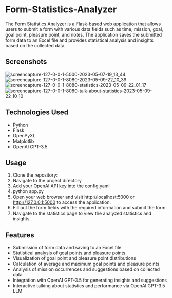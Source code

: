 # Form-Statistics-Analyzer
The Form Statistics Analyzer is a Flask-based web application that allows users to submit a form with various data fields such as time, mission, goal, goal point, pleasure point, and notes. The application saves the submitted form data to an Excel file and provides statistical analysis and insights based on the collected data.

## Screenshots
![screencapture-127-0-0-1-5000-2023-05-07-19_13_44](https://user-images.githubusercontent.com/46647858/236690342-41936c94-f3ec-44bb-9616-cee352370b01.png)
![screencapture-127-0-0-1-8080-2023-05-09-22_10_39](https://github.com/asaykal/Form-Statistics-Analyzer/assets/46647858/68dbcd15-5d17-4dec-99cb-b712a9b68862)
![screencapture-127-0-0-1-8080-statistics-2023-05-09-22_01_17](https://github.com/asaykal/Form-Statistics-Analyzer/assets/46647858/df2b2f95-df70-402d-a93e-ac0bb1e9ccbf)
![screencapture-127-0-0-1-8080-talk-about-statistics-2023-05-09-22_10_10](https://github.com/asaykal/Form-Statistics-Analyzer/assets/46647858/18e288ac-22f2-4fca-9db7-e3e5f8d2022d)


## Technologies Used
- Python
- Flask
- OpenPyXL
- Matplotlib
- OpenAI GPT-3.5

## Usage
1. Clone the repository:
2. Navigate to the project directory
3. Add your OpenAI API key into the config.yaml
4. python app.py
6. Open your web browser and visit http://localhost:5000 or http://127.0.0.1:5000 to access the application.
6. Fill out the form fields with the required information and submit the form.
7. Navigate to the statistics page to view the analyzed statistics and insights.

## Features
- Submission of form data and saving to an Excel file
- Statistical analysis of goal points and pleasure points
- Visualization of goal point and pleasure point distributions
- Calculation of average and maximum goal points and pleasure points
- Analysis of mission occurrences and suggestions based on collected data
- Integration with OpenAI GPT-3.5 for generating insights and suggestions
- Interactive talking about statistics and performance via OpenAI GPT-3.5 LLM
